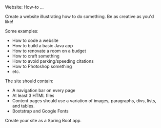 Website: How-to ...

Create a website illustrating how to do something. Be as creative as you'd like!

Some examples:

- How to code a website
- How to build a basic Java app
- How to renovate a room on a budget
- How to craft something
- How to avoid parking/speeding citations
- How to Photoshop something
- etc.

The site should contain:

- A navigation bar on every page
- At least 3 HTML files
- Content pages should use a variation of images, paragraphs, divs, lists, and tables.
- Bootstrap and Google Fonts

Create your site as a Spring Boot app.